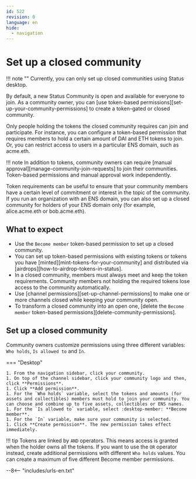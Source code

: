 ```yaml
---
id: 522
revision: 0
language: en
hide:
  - navigation
---
```


# Set up a closed community

!!! note ""
    Currently, you can only set up closed communities using Status desktop.

By default, a new Status Community is open and available for everyone to join. As a community owner, you can [use token-based permissions][set-up-your-community-permissions] to create a token-gated or closed community.

Only people holding the tokens the closed community requires can join and participate. For instance, you can configure a token-based permission that requires members to hold a certain amount of DAI and ETH tokens to join. Or, you can restrict access to users in a particular ENS domain, such as acme.eth.

!!! note
    In addition to tokens, community owners can require [manual approval][manage-community-join-requests] to join their communities. Token-based permissions and manual approval work independently.

Token requirements can be useful to ensure that your community members have a certain level of commitment or interest in the topic of the community. If you run an organization with an ENS domain, you can also set up a closed community for holders of your ENS domain only (for example, alice.acme.eth or bob.acme.eth).

## What to expect

- Use the `Become member` token-based permission to set up a closed community.
- You can set up token-based permissions with existing tokens or tokens you have [minted][mint-tokens-for-your-community] and distributed via [airdrops][how-to-airdrop-tokens-in-status].
- In a closed community, members must always meet and keep the token requirements. Community members not holding the required tokens lose access to the community automatically.
- Use [channel permissions][set-up-channel-permissions] to make one or more channels closed while keeping your community open.
- To transform a closed community into an open one, [delete the `Become member` token-based permissions][delete-community-permissions].

## Set up a closed community

Community owners customize permissions using three different variables: `Who holds`, `Is allowed to` and `In`.

=== "Desktop"

    1. From the navigation sidebar, click your community.
    1. On top of the channel sidebar, click your community logo and then, click **Permissions**.
    1. Click **Add permission**.
    1. For the `Who holds` variable, select the tokens and amounts (for assets and collectibles) members must hold to join your community. You can choose and combine up to five assets, collectibles or ENS names.
    1. For the `Is allowed to` variable, select :desktop-member: **Become member**.
    1. For the `In` variable, make sure your community is selected.
    1. Click **Create permission**. The new permission takes effect immediately.

!!! tip
    Tokens are linked by `AND` operators. This means access is granted when the holder owns all the tokens. If you want to use the `OR` operator instead, create additional permissions with different `Who holds` values. You can create a maximum of five different Become member permissions.

--8<-- "includes/urls-en.txt"
